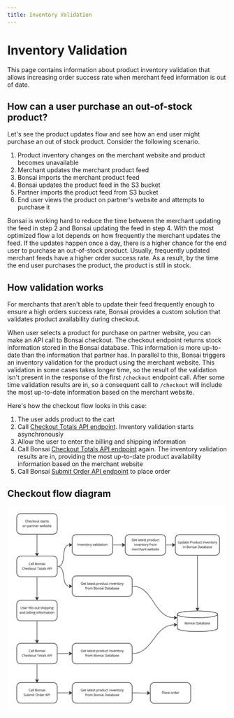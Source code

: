 ```yaml
---
title: Inventory Validation
---
```


# Inventory Validation

This page contains information about product inventory validation that allows increasing order success rate when merchant feed information is out of date.

## How can a user purchase an out-of-stock product?
Let's see the product updates flow and see how an end user might purchase an out of stock product.
Consider the following scenario.

1. Product inventory changes on the merchant website and product becomes unavailable
2. Merchant updates the merchant product feed
3. Bonsai imports the merchant product feed
4. Bonsai updates the product feed in the S3 bucket
5. Partner imports the product feed from S3 bucket
6. End user views the product on partner's website and attempts to purchase it

Bonsai is working hard to reduce the time between the merchant updating the feed in step 2 and Bonsai updating the feed in step 4.
With the most optimized flow a lot depends on how frequently the merchant updates the feed.
If the updates happen once a day, there is a higher chance for the end user to purchase an out-of-stock product.
Usually, frequently updated merchant feeds have a higher order success rate. As a result, by the time the end user purchases the product, the product is still in stock.

## How validation works
For merchants that aren't able to update their feed frequently enough to ensure a high orders success rate, Bonsai provides a custom solution that validates product availability during checkout.

When user selects a product for purchase on partner website, you can make an API call to Bonsai checkout. 
The checkout endpoint returns stock information stored in the Bonsai database. 
This information is more up-to-date than the information that partner has.
In parallel to this, Bonsai triggers an inventory validation for the product using the merchant website. 
This validation in some cases takes longer time, so the result of the validation isn't present in the response of the first `/checkout` endpoint call.
After some time validation results are in, so a consequent call to `/checkout` will include the most up-to-date information based on the merchant website.

Here's how the checkout flow looks in this case:
1. The user adds product to the cart
2. Call [Checkout Totals API endpoint](../api/orders/checkout-totals.api.mdx). Inventory validation starts asynchronously
3. Allow the user to enter the billing and shipping information
4. Call Bonsai [Checkout Totals API endpoint](../api/orders/checkout-totals.api.mdx) again. The inventory validation results are in, providing the most up-to-date product availability information based on the merchant website 
5. Call Bonsai [Submit Order API endpoint](../api/orders/submit-orders.api.mdx) to place order

## Checkout flow diagram
![Inventory validation flow diagram](./inventory-validation-flow-diagram.jpg)

[comment]: # (Edit diagram https://miro.com/app/board/uXjVPxSArFY=/)
